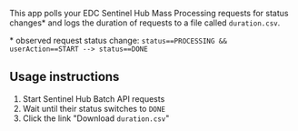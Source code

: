 This app polls your EDC Sentinel Hub Mass Processing requests for status changes\* and logs the duration of requests to a file called `duration.csv`.

\* observed request status change: `status==PROCESSING && userAction==START --> status==DONE`

## Usage instructions

1. Start Sentinel Hub Batch API requests
2. Wait until their status switches to `DONE`
3. Click the link "Download `duration.csv`"
